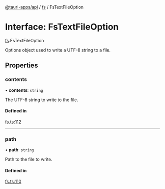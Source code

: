 [@tauri-apps/api](../README.md) / [fs](../modules/fs.md) / FsTextFileOption

# Interface: FsTextFileOption

[fs](../modules/fs.md).FsTextFileOption

Options object used to write a UTF-8 string to a file.

## Properties

### contents

• **contents**: `string`

The UTF-8 string to write to the file.

#### Defined in

[fs.ts:112](https://github.com/tauri-apps/tauri/blob/13c2fc1/tooling/api/src/fs.ts#L112)

___

### path

• **path**: `string`

Path to the file to write.

#### Defined in

[fs.ts:110](https://github.com/tauri-apps/tauri/blob/13c2fc1/tooling/api/src/fs.ts#L110)
